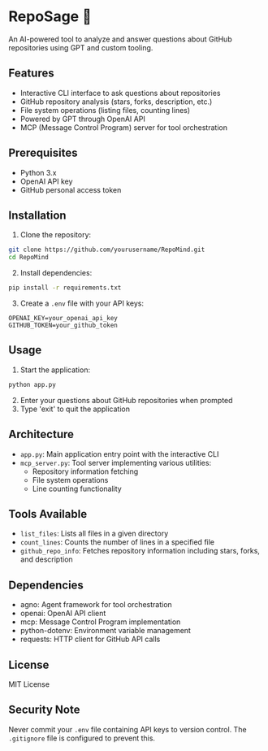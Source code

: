 # RepoSage 🤖

An AI-powered tool to analyze and answer questions about GitHub repositories using GPT and custom tooling.

## Features

- Interactive CLI interface to ask questions about repositories
- GitHub repository analysis (stars, forks, description, etc.)
- File system operations (listing files, counting lines)
- Powered by GPT through OpenAI API
- MCP (Message Control Program) server for tool orchestration

## Prerequisites

- Python 3.x
- OpenAI API key
- GitHub personal access token

## Installation

1. Clone the repository:
```bash
git clone https://github.com/yourusername/RepoMind.git
cd RepoMind
```

2. Install dependencies:
```bash
pip install -r requirements.txt
```

3. Create a `.env` file with your API keys:
```
OPENAI_KEY=your_openai_api_key
GITHUB_TOKEN=your_github_token
```

## Usage

1. Start the application:
```bash
python app.py
```

2. Enter your questions about GitHub repositories when prompted
3. Type 'exit' to quit the application

## Architecture

- `app.py`: Main application entry point with the interactive CLI
- `mcp_server.py`: Tool server implementing various utilities:
  - Repository information fetching
  - File system operations
  - Line counting functionality

## Tools Available

- `list_files`: Lists all files in a given directory
- `count_lines`: Counts the number of lines in a specified file
- `github_repo_info`: Fetches repository information including stars, forks, and description

## Dependencies

- agno: Agent framework for tool orchestration
- openai: OpenAI API client
- mcp: Message Control Program implementation
- python-dotenv: Environment variable management
- requests: HTTP client for GitHub API calls

## License

MIT License

## Security Note

Never commit your `.env` file containing API keys to version control. The `.gitignore` file is configured to prevent this.